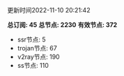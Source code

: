 更新时间2022-11-10 20:21:42

**总订阅: 45**
**总节点: 2230**
**有效节点: 372**
- ssr节点: 5
- trojan节点: 67
- v2ray节点: 190
- ss节点: 110
